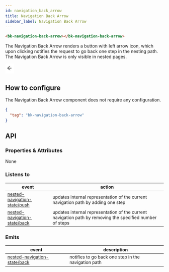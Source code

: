 ```yaml
---
id: navigation_back_arrow
title: Navigation Back Arrow
sidebar_label: Navigation Back Arrow
---
```

<!--
WARNING:
This file is automatically generated. Please edit the 'README' file of the corresponding component and run `yarn copy:docs`
-->


[nested-navigation-state/back]: ../70_events.md#nested-navigation-state---back
[nested-navigation-state/push]: ../70_events.md#nested-navigation-state---push



```html
<bk-navigation-back-arrow></bk-navigation-back-arrow>
```

The Navigation Back Arrow renders a button with left arrow icon, which upon clicking notifies the request to go back one step in the nesting path. The Navigation Back Arrow is only visible in nested pages.

![navigation-back-arrow](img/bk-navigation-back-arrow.png)

## How to configure

The Navigation Back Arrow component does not require any configuration.

```json
{
  "tag": "bk-navigation-back-arrow"
}
```

## API

### Properties & Attributes

None

### Listens to


| event | action|
|-------|--------|
|[nested-navigation-state/push][nested-navigation-state/push]|updates internal representation of the current navigation path by adding one step|
|[nested-navigation-state/back][nested-navigation-state/back]|updates internal representation of the current navigation path by removing the specified number of steps|

### Emits


| event | description |
|-------|-------------|
|[nested-navigation-state/back][nested-navigation-state/back]|notifies to go back one step in the navigation path|
